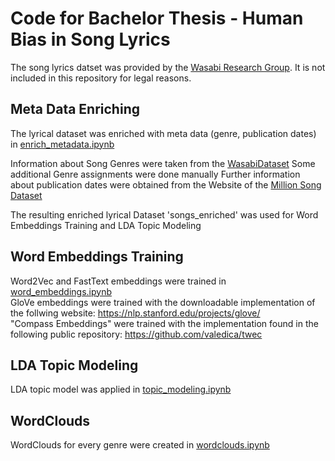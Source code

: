 # Code for Bachelor Thesis - Human Bias in Song Lyrics

The song lyrics datset was provided by the [Wasabi Research Group](http://wasabihome.i3s.unice.fr/). It is not included in this repository for legal reasons.

## Meta Data Enriching

The lyrical dataset was enriched with meta data (genre, publication dates) in [enrich_metadata.ipynb](enrich_metadata.ipynb)

Information about Song Genres were taken from the [WasabiDataset](https://github.com/micbuffa/WasabiDataset)
Some additional Genre assignments were done manually
Further information about publication dates were obtained from the Website of the [Million Song Dataset](http://millionsongdataset.com/sites/default/files/AdditionalFiles/tracks_per_year.txt)

The resulting enriched lyrical Dataset 'songs_enriched' was used for Word Embeddings Training and LDA Topic Modeling

## Word Embeddings Training

Word2Vec and FastText embeddings were trained in [word_embeddings.ipynb](word_embeddings.ipynb)  
GloVe embeddings were trained with the downloadable implementation of the follwing website: https://nlp.stanford.edu/projects/glove/  
"Compass Embeddings" were trained with the implementation found in the following public repository:  https://github.com/valedica/twec  

## LDA Topic Modeling

LDA topic model was applied in [topic_modeling.ipynb](topic_modeling.ipynb)

## WordClouds

WordClouds for every genre were created in [wordclouds.ipynb](wordclouds.ipynb)
